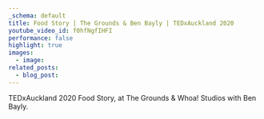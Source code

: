 ```yaml
---
_schema: default
title: Food Story | The Grounds & Ben Bayly | TEDxAuckland 2020
youtube_video_id: f0hfNgfIHFI
performance: false
highlight: true
images:
  - image:
related_posts:
  - blog_post:
---
```

TEDxAuckland 2020 Food Story, at The Grounds & Whoa! Studios with Ben Bayly.